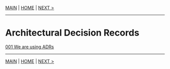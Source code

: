 [MAIN](../README.md) | [HOME](README.md) | [NEXT >](ADR001.md)

---

# Architectural Decision Records

[001 We are using ADRs](ADR001.md)

------

[MAIN](../README.md) | [HOME](README.md) | [NEXT >](ADR001.md)
